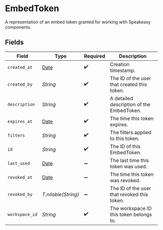 # EmbedToken

A representation of an embed token granted for working with Speakeasy components.


## Fields

| Field                                                                | Type                                                                 | Required                                                             | Description                                                          |
| -------------------------------------------------------------------- | -------------------------------------------------------------------- | -------------------------------------------------------------------- | -------------------------------------------------------------------- |
| `created_at`                                                         | [Date](https://ruby-doc.org/stdlib-2.6.1/libdoc/date/rdoc/Date.html) | :heavy_check_mark:                                                   | Creation timestamp.                                                  |
| `created_by`                                                         | *String*                                                             | :heavy_check_mark:                                                   | The ID of the user that created this token.                          |
| `description`                                                        | *String*                                                             | :heavy_check_mark:                                                   | A detailed description of the EmbedToken.                            |
| `expires_at`                                                         | [Date](https://ruby-doc.org/stdlib-2.6.1/libdoc/date/rdoc/Date.html) | :heavy_check_mark:                                                   | The time this token expires.                                         |
| `filters`                                                            | *String*                                                             | :heavy_check_mark:                                                   | The filters applied to this token.                                   |
| `id`                                                                 | *String*                                                             | :heavy_check_mark:                                                   | The ID of this EmbedToken.                                           |
| `last_used`                                                          | [Date](https://ruby-doc.org/stdlib-2.6.1/libdoc/date/rdoc/Date.html) | :heavy_minus_sign:                                                   | The last time this token was used.                                   |
| `revoked_at`                                                         | [Date](https://ruby-doc.org/stdlib-2.6.1/libdoc/date/rdoc/Date.html) | :heavy_minus_sign:                                                   | The time this token was revoked.                                     |
| `revoked_by`                                                         | *T.nilable(String)*                                                  | :heavy_minus_sign:                                                   | The ID of the user that revoked this token.                          |
| `workspace_id`                                                       | *String*                                                             | :heavy_check_mark:                                                   | The workspace ID this token belongs to.                              |